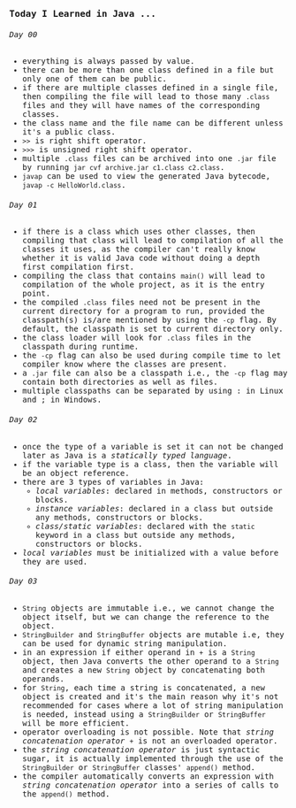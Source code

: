 <samp>

### Today I Learned in Java ...
###### Day 00
- everything is always passed by value.
- there can be more than one class defined in a file but only one of them can be public.
- if there are multiple classes defined in a single file, then compiling the file will lead to those many `.class` files and they will have names of the corresponding classes.
- the class name and the file name can be different unless it's a public class.
- `>>` is right shift operator.
- `>>>` is unsigned right shift operator.
- multiple `.class` files can be archived into one `.jar` file by running `jar cvf archive.jar c1.class c2.class`.
- `javap` can be used to view the generated Java bytecode, `javap -c HelloWorld.class`.
###### Day 01
- if there is a class which uses other classes, then compiling that class will lead to compilation of all the classes it uses, as the compiler can't really know whether it is valid Java code without doing a depth first compilation first.
- compiling the class that contains `main()` will lead to compilation of the whole project, as it is the entry point.
- the compiled `.class` files need not be present in the current directory for a program to run, provided the classpath(s) is/are mentioned by using the `-cp` flag. By default, the classpath is set to current directory only.
- the class loader will look for `.class` files in the classpath during runtime.
- the `-cp` flag can also be used during compile time to let compiler know where the classes are present.
- a `.jar` file can also be a classpath i.e., the `-cp` flag may contain both directories as well as files.
- multiple classpaths can be separated by using <kbd>:</kbd> in Linux and <kbd>;</kbd> in Windows.
###### Day 02
- once the type of a variable is set it can not be changed later as Java is a _statically typed language_.
- if the variable type is a class, then the variable will be an object reference.
- there are 3 types of variables in Java:
  - _local variables_: declared in methods, constructors or blocks.
  - _instance variables_: declared in a class but outside any methods, constructors or blocks.
  - _class/static variables_: declared with the `static` keyword in a class but outside any methods, constructors or blocks. 
- _local variables_ must be initialized with a value before they are used.
###### Day 03
- `String` objects are immutable i.e., we cannot change the object itself, but we can change the reference to the object.
- `StringBuilder` and `StringBuffer` objects are mutable i.e, they can be used for dynamic string manipulation.
- in an expression if either operand in `+` is a `String` object, then Java converts the other operand to a `String` and creates a new `String` object by concatenating both operands.
- for `String`, each time a string is concatenated, a new object is created and it's the main reason why it's not recommended for cases where a lot of string manipulation is needed, instead using a `StringBuilder` or `StringBuffer` will be more efficient.
- operator overloading is not possible. Note that _string concatenation operator_ `+` is not an overloaded operator.
- the _string concatenation operator_ is just syntactic sugar, it is actually implemented through the use of the `StringBuilder` or `StringBuffer` classes' `append()` method.
- the compiler automatically converts an expression with _string concatenation operator_ into a series of calls to the `append()` method.
</samp>
